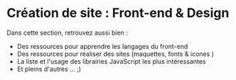 # Création de site : Front-end & Design 

Dans cette section, retrouvez aussi bien : 
- Des ressources pour apprendre les langages du front-end 
- Des ressources pour réaliser des sites (maquettes, fonts & icones )
- La liste et l'usage des librairies JavaScript les plus intéressantes 
- Et pleins d'autres ... ;) 
